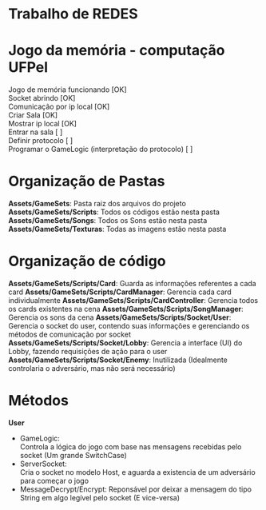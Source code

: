 # Trabalho de REDES

<h1>Jogo da memória - computação UFPel</h1>

Jogo de memória funcionando [OK]<br>
Socket abrindo [OK]<br>
Comunicação por ip local [OK]<br>
Criar Sala [OK]<br>
Mostrar ip local [OK] <br>
Entrar na sala [ ] <br>
Definir protocolo [ ] <br>
Programar o GameLogic (interpretação do protocolo) [ ] <br>

<h1>Organização de Pastas</h1>
<b>Assets/GameSets</b>: Pasta raiz dos arquivos do projeto
<b>Assets/GameSets/Scripts</b>: Todos os códigos estão nesta pasta
<b>Assets/GameSets/Songs</b>: Todos os Sons estão nesta pasta
<b>Assets/GameSets/Texturas</b>: Todas as imagens estão nesta pasta

<h1>Organização de código</h1>
<b>Assets/GameSets/Scripts/Card</b>: Guarda as informações referentes a cada card
<b>Assets/GameSets/Scripts/CardManager</b>: Gerencia cada card individualmente
<b>Assets/GameSets/Scripts/CardController</b>: Gerencia todos os cards existentes na cena
<b>Assets/GameSets/Scripts/SongManager</b>: Gerencia os sons da cena
<b>Assets/GameSets/Scripts/Socket/User</b>: Gerencia o socket do user, contendo suas informações e gerenciando os métodos de comunicação por socket
<b>Assets/GameSets/Scripts/Socket/Lobby</b>: Gerencia a interface (UI) do Lobby, fazendo requisições de ação para o user
<b>Assets/GameSets/Scripts/Socket/Enemy</b>: Inutilizada (Idealmente controlaria o adversário, mas não será necessário)

<h1>Métodos</h1>
<b>User</b>
<ul>
  <li>
  GameLogic:<br>
  Controla a lógica do jogo com base nas mensagens recebidas pelo socket (Um grande SwitchCase)
  </li>
  <li>
  ServerSocket:<br>
  Cria o socket no modelo Host, e aguarda a existencia de um adversário para começar o jogo
  </li>
  <li>
  MessageDecrypt/Encrypt:
  Reponsável por deixar a mensagem do tipo String em algo legível pelo socket (E vice-versa)
  </li>
</ul>


